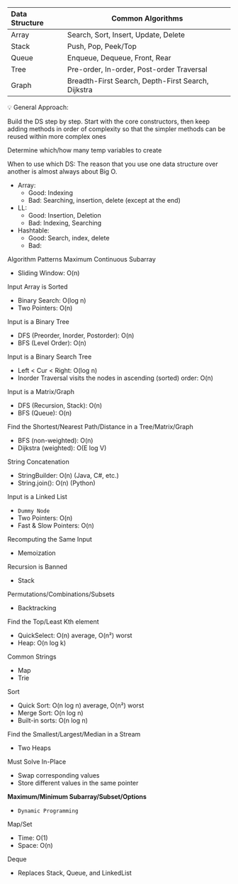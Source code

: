 |Data Structure|Common Algorithms
| :---- | --- |
|Array|Search, Sort, Insert, Update, Delete|
|Stack|Push, Pop, Peek/Top|
|Queue|Enqueue, Dequeue, Front, Rear|
|Tree|Pre-order, In-order, Post-order Traversal|
|Graph|Breadth-First Search, Depth-First Search, Dijkstra|

<aside>
💡 General Approach:

Build the DS step by step. Start with the core constructors, then keep adding methods in order of complexity so that the simpler methods can be reused within more complex ones 

Determine which/how many temp variables to create

</aside>

When to use which DS:
The reason that you use one data structure over another is almost always about Big O.
- Array:
    - Good: Indexing
    - Bad: Searching, insertion, delete (except at the end)
- LL:
    - Good: Insertion, Deletion
    - Bad: Indexing, Searching
- Hashtable:
    - Good: Search, index, delete
    - Bad: 


Algorithm Patterns
Maximum Continuous Subarray

- Sliding Window: O(n)

Input Array is Sorted

- Binary Search: O(log n)
- Two Pointers: O(n)

Input is a Binary Tree

- DFS (Preorder, Inorder, Postorder): O(n)
- BFS (Level Order): O(n)

Input is a Binary Search Tree

- Left < Cur < Right: O(log n)
- Inorder Traversal visits the nodes in ascending (sorted) order: O(n)

Input is a Matrix/Graph

- DFS (Recursion, Stack): O(n)
- BFS (Queue): O(n)

Find the Shortest/Nearest Path/Distance in a Tree/Matrix/Graph

- BFS (non-weighted): O(n)
- Dijkstra (weighted): O(E log V)

String Concatenation

- StringBuilder: O(n) (Java, C#, etc.)
- String.join(): O(n) (Python)

Input is a Linked List

- `Dummy Node`
- Two Pointers: O(n)
- Fast & Slow Pointers: O(n)

Recomputing the Same Input

- Memoization

Recursion is Banned

- Stack

Permutations/Combinations/Subsets

- Backtracking

Find the Top/Least Kth element

- QuickSelect: O(n) average, O(n²) worst
- Heap: O(n log k)

Common Strings

- Map
- Trie

Sort

- Quick Sort: O(n log n) average, O(n²) worst
- Merge Sort: O(n log n)
- Built-in sorts: O(n log n)

Find the Smallest/Largest/Median in a Stream

- Two Heaps

Must Solve In-Place

- Swap corresponding values
- Store different values in the same pointer

**Maximum/Minimum Subarray/Subset/Options**

- `Dynamic Programming`

Map/Set

- Time: O(1)
- Space: O(n)

Deque

- Replaces Stack, Queue, and LinkedList